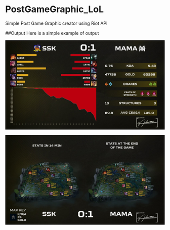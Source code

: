# PostGameGraphic_LoL
Simple Post Game Graphic creator using Riot API

##Output
Here is a simple example of output

![Head 2 Head](https://raw.githubusercontent.com/Antos99999/PostGameGraphic_LoL/refs/heads/main/h2h.png)

![map](https://raw.githubusercontent.com/Antos99999/PostGameGraphic_LoL/refs/heads/main/map.png)